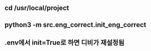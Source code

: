 ## cd /usr/local/project

## python3 -m src.eng_correct.init_eng_correct

## .env에서 init=True로 하면 디비가 재설정됨